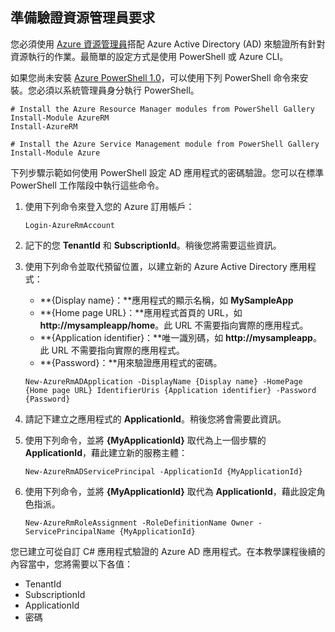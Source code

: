 ## 準備驗證資源管理員要求

您必須使用 [Azure 資源管理員][lnk-authenticate-arm]搭配 Azure Active Directory (AD) 來驗證所有針對資源執行的作業。最簡單的設定方式是使用 PowerShell 或 Azure CLI。

如果您尚未安裝 [Azure PowerShell 1.0][lnk-powershell-install]，可以使用下列 PowerShell 命令來安裝。您必須以系統管理員身分執行 PowerShell。

```
# Install the Azure Resource Manager modules from PowerShell Gallery
Install-Module AzureRM
Install-AzureRM

# Install the Azure Service Management module from PowerShell Gallery
Install-Module Azure
```

下列步驟示範如何使用 PowerShell 設定 AD 應用程式的密碼驗證。您可以在標準 PowerShell 工作階段中執行這些命令。

1. 使用下列命令來登入您的 Azure 訂用帳戶：

    ```
    Login-AzureRmAccount
    ```

2. 記下的您 **TenantId** 和 **SubscriptionId**。稍後您將需要這些資訊。

3. 使用下列命令並取代預留位置，以建立新的 Azure Active Directory 應用程式：

    - **{Display name}：**應用程式的顯示名稱，如 **MySampleApp**
    - **{Home page URL}：**應用程式首頁的 URL，如 **http://mysampleapp/home**。此 URL 不需要指向實際的應用程式。
    - **{Application identifier}：**唯一識別碼，如 **http://mysampleapp**。此 URL 不需要指向實際的應用程式。
    - **{Password}：**用來驗證應用程式的密碼。

    ```
    New-AzureRmADApplication -DisplayName {Display name} -HomePage {Home page URL} IdentifierUris {Application identifier} -Password {Password}
    ```
    
4. 請記下建立之應用程式的 **ApplicationId**。稍後您將會需要此資訊。

5. 使用下列命令，並將 **{MyApplicationId}** 取代為上一個步驟的 **ApplicationId**，藉此建立新的服務主體：

    ```
    New-AzureRmADServicePrincipal -ApplicationId {MyApplicationId}
    ```
    
6. 使用下列命令，並將 **{MyApplicationId}** 取代為 **ApplicationId**，藉此設定角色指派。

    ```
    New-AzureRmRoleAssignment -RoleDefinitionName Owner -ServicePrincipalName {MyApplicationId}
    ```
    
您已建立可從自訂 C# 應用程式驗證的 Azure AD 應用程式。在本教學課程後續的內容當中，您將需要以下各值：

- TenantId
- SubscriptionId
- ApplicationId
- 密碼

[lnk-authenticate-arm]: https://msdn.microsoft.com/library/azure/dn790557.aspx
[lnk-powershell-install]: https://azure.microsoft.com/zh-TW/blog/azps-1-0-pre/

<!----HONumber=AcomDC_1203_2015-->